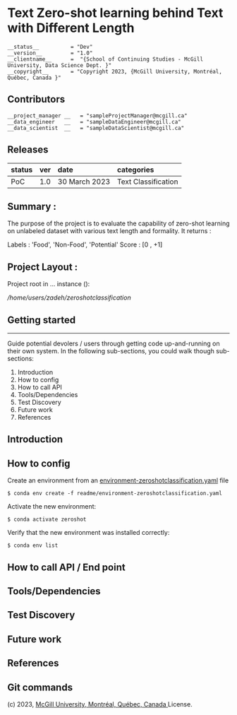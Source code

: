 # Text Zero-shot learning behind Text with Different Length 

    __status__          = "Dev"
    __version__         = "1.0"
    __clientname__      =  "{School of Continuing Studies - McGill University, Data Science Dept. }"
    __copyright__       = "Copyright 2023, {McGill University, Montréal, Québec, Canada }" 

Contributors
--------------

    __project_manager __   = "sampleProjectManager@mcgill.ca"
    __data_engineer   __   = "sampleDataEngineer@mcgill.ca"
    __data_scientist  __   = "sampleDataScientist@mcgill.ca"

  
Releases
--------------

| status | ver | date | categories |
| :--------| :--------| :-------- | :-------- |
| PoC | 1.0 | 30 March 2023 | Text Classification |


## Summary : 

The purpose of the project is to evaluate the capability of zero-shot learning on unlabeled dataset with various text length and formality.
It returns :

Labels : 'Food', 'Non-Food', 'Potential'
Score : [0 , +1]

## Project Layout :
Project root in ... instance (): 

*/home/users/zadeh/zeroshotclassification*

## Getting started
--------------
Guide potential devolers / users through getting code up-and-running on their own system. In the following sub-sections, you 
could walk though sub-sections:

1.  Introduction
3.  How to config
2.  How to call API 
4.  Tools/Dependencies
5.  Test Discovery
6.  Future work
7.  References

Introduction
--------------


How to config
--------------
Create an environment from an [environment-zeroshotclassification.yaml](https://github.com/MNLepage08/YCNG-229/blob/main/Zero-Shot%20Learning/readme/environment-zeroshotclassification.yaml) file
  ```
  $ conda env create -f readme/environment-zeroshotclassification.yaml
  ```
  Activate the new environment:
  ```
  $ conda activate zeroshot 
  ```
  Verify that the new environment was installed correctly:
  ```
  $ conda env list
  ```

How to call API / End point 
--------------


Tools/Dependencies
--------------



Test Discovery
--------------



Future work
--------------


References
----------


Git commands 
----------


(c) 2023, [McGill University, Montréal, Québec, Canada ](https://continuingstudies.mcgill.ca/public/category/courseCategoryCertificateProfile.do?method=load&certificateId=569881) License.
